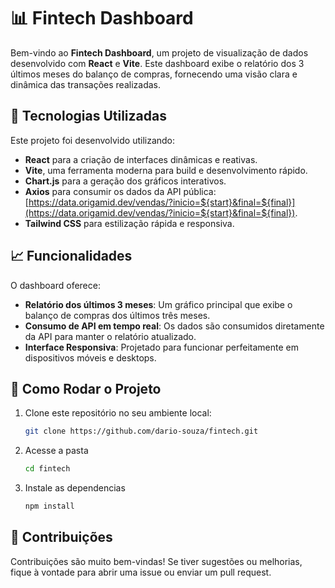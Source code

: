 # 📊 Fintech Dashboard  

Bem-vindo ao **Fintech Dashboard**, um projeto de visualização de dados desenvolvido com **React** e **Vite**. Este dashboard exibe o relatório dos 3 últimos meses do balanço de compras, fornecendo uma visão clara e dinâmica das transações realizadas.  

## 🚀 Tecnologias Utilizadas  

Este projeto foi desenvolvido utilizando:  
- **React** para a criação de interfaces dinâmicas e reativas.  
- **Vite**, uma ferramenta moderna para build e desenvolvimento rápido.  
- **Chart.js** para a geração dos gráficos interativos.  
- **Axios** para consumir os dados da API pública:  
  [https://data.origamid.dev/vendas/?inicio=${start}&final=${final}](https://data.origamid.dev/vendas/?inicio=${start}&final=${final}).  
- **Tailwind CSS** para estilização rápida e responsiva.  

## 📈 Funcionalidades  

O dashboard oferece:  
- **Relatório dos últimos 3 meses**: Um gráfico principal que exibe o balanço de compras dos últimos três meses.  
- **Consumo de API em tempo real**: Os dados são consumidos diretamente da API para manter o relatório atualizado.  
- **Interface Responsiva**: Projetado para funcionar perfeitamente em dispositivos móveis e desktops.  

## 🔧 Como Rodar o Projeto  

1. Clone este repositório no seu ambiente local:  
   ```bash
   git clone https://github.com/dario-souza/fintech.git
   ```
2. Acesse a pasta
   ```bash
   cd fintech
   ```
3. Instale as dependencias
   ```bash
   npm install
   ```
  ## 🤝 Contribuições
Contribuições são muito bem-vindas! Se tiver sugestões ou melhorias, fique à vontade para abrir uma issue ou enviar um pull request.
